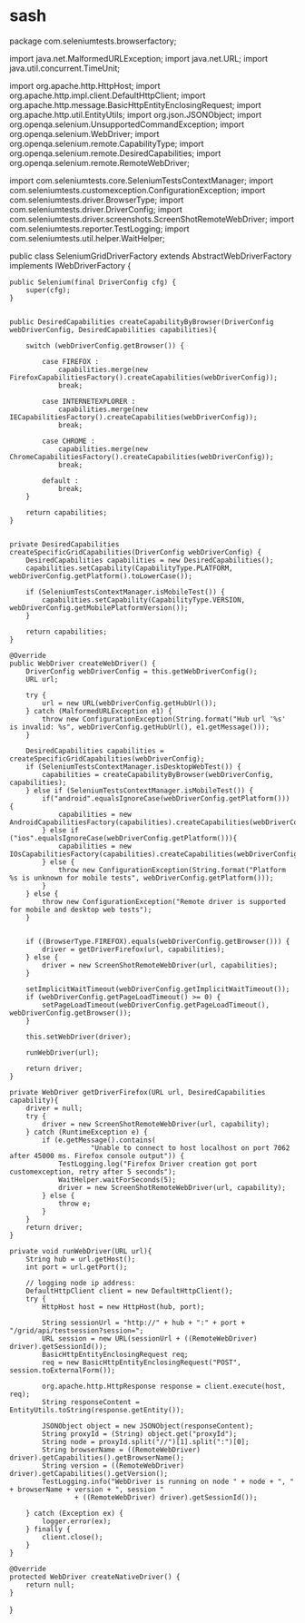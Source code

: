 # sash

package com.seleniumtests.browserfactory;

import java.net.MalformedURLException;
import java.net.URL;
import java.util.concurrent.TimeUnit;

import org.apache.http.HttpHost;
import org.apache.http.impl.client.DefaultHttpClient;
import org.apache.http.message.BasicHttpEntityEnclosingRequest;
import org.apache.http.util.EntityUtils;
import org.json.JSONObject;
import org.openqa.selenium.UnsupportedCommandException;
import org.openqa.selenium.WebDriver;
import org.openqa.selenium.remote.CapabilityType;
import org.openqa.selenium.remote.DesiredCapabilities;
import org.openqa.selenium.remote.RemoteWebDriver;

import com.seleniumtests.core.SeleniumTestsContextManager;
import com.seleniumtests.customexception.ConfigurationException;
import com.seleniumtests.driver.BrowserType;
import com.seleniumtests.driver.DriverConfig;
import com.seleniumtests.driver.screenshots.ScreenShotRemoteWebDriver;
import com.seleniumtests.reporter.TestLogging;
import com.seleniumtests.util.helper.WaitHelper;

public class SeleniumGridDriverFactory extends AbstractWebDriverFactory implements IWebDriverFactory {

    public Selenium(final DriverConfig cfg) {
        super(cfg);
    }

   
    public DesiredCapabilities createCapabilityByBrowser(DriverConfig webDriverConfig, DesiredCapabilities capabilities){

    	switch (webDriverConfig.getBrowser()) {

	        case FIREFOX :
	            capabilities.merge(new FirefoxCapabilitiesFactory().createCapabilities(webDriverConfig));
	            break;
	
	        case INTERNETEXPLORER :
	        	capabilities.merge(new IECapabilitiesFactory().createCapabilities(webDriverConfig));
	            break;
	
	        case CHROME :
	        	capabilities.merge(new ChromeCapabilitiesFactory().createCapabilities(webDriverConfig));
	            break;
	
	        default :
	            break;
	    }
    	
    	return capabilities;
    }
    
   
    private DesiredCapabilities createSpecificGridCapabilities(DriverConfig webDriverConfig) {
    	DesiredCapabilities capabilities = new DesiredCapabilities();
    	capabilities.setCapability(CapabilityType.PLATFORM, webDriverConfig.getPlatform().toLowerCase());
    	
    	if (SeleniumTestsContextManager.isMobileTest()) {
    		capabilities.setCapability(CapabilityType.VERSION, webDriverConfig.getMobilePlatformVersion());
    	}
    	
    	return capabilities;
    }
    
    @Override
    public WebDriver createWebDriver() {
        DriverConfig webDriverConfig = this.getWebDriverConfig();
        URL url;

        try {
			url = new URL(webDriverConfig.getHubUrl());
		} catch (MalformedURLException e1) {
			throw new ConfigurationException(String.format("Hub url '%s' is invalid: %s", webDriverConfig.getHubUrl(), e1.getMessage()));
		}

        DesiredCapabilities capabilities = createSpecificGridCapabilities(webDriverConfig);
        if (SeleniumTestsContextManager.isDesktopWebTest()) {
        	capabilities = createCapabilityByBrowser(webDriverConfig, capabilities);
        } else if (SeleniumTestsContextManager.isMobileTest()) {
        	if("android".equalsIgnoreCase(webDriverConfig.getPlatform())) {
        		capabilities = new AndroidCapabilitiesFactory(capabilities).createCapabilities(webDriverConfig);
	        } else if ("ios".equalsIgnoreCase(webDriverConfig.getPlatform())){
	        	capabilities = new IOsCapabilitiesFactory(capabilities).createCapabilities(webDriverConfig);
	        } else {
	        	throw new ConfigurationException(String.format("Platform %s is unknown for mobile tests", webDriverConfig.getPlatform()));
	        }
        } else {
        	throw new ConfigurationException("Remote driver is supported for mobile and desktop web tests");
        }
        

        if ((BrowserType.FIREFOX).equals(webDriverConfig.getBrowser())) {
            driver = getDriverFirefox(url, capabilities);
        } else {
            driver = new ScreenShotRemoteWebDriver(url, capabilities);
        }

        setImplicitWaitTimeout(webDriverConfig.getImplicitWaitTimeout());
        if (webDriverConfig.getPageLoadTimeout() >= 0) {
            setPageLoadTimeout(webDriverConfig.getPageLoadTimeout(), webDriverConfig.getBrowser());
        }

        this.setWebDriver(driver);

        runWebDriver(url);

        return driver;
    }
    
    private WebDriver getDriverFirefox(URL url, DesiredCapabilities capability){
    	driver = null;
    	try {
            driver = new ScreenShotRemoteWebDriver(url, capability);
        } catch (RuntimeException e) {
            if (e.getMessage().contains(
                        "Unable to connect to host localhost on port 7062 after 45000 ms. Firefox console output")) {
                TestLogging.log("Firefox Driver creation got port customexception, retry after 5 seconds");
                WaitHelper.waitForSeconds(5);
                driver = new ScreenShotRemoteWebDriver(url, capability);
            } else {
                throw e;
            }
        }
    	return driver;
    }
    
    private void runWebDriver(URL url){
    	String hub = url.getHost();
        int port = url.getPort();

        // logging node ip address:
        DefaultHttpClient client = new DefaultHttpClient();
        try {
            HttpHost host = new HttpHost(hub, port);
            
            String sessionUrl = "http://" + hub + ":" + port + "/grid/api/testsession?session=";
            URL session = new URL(sessionUrl + ((RemoteWebDriver) driver).getSessionId());
            BasicHttpEntityEnclosingRequest req;
            req = new BasicHttpEntityEnclosingRequest("POST", session.toExternalForm());

            org.apache.http.HttpResponse response = client.execute(host, req);
            String responseContent = EntityUtils.toString(response.getEntity());
            
            JSONObject object = new JSONObject(responseContent);
            String proxyId = (String) object.get("proxyId");
            String node = proxyId.split("//")[1].split(":")[0];
            String browserName = ((RemoteWebDriver) driver).getCapabilities().getBrowserName();
            String version = ((RemoteWebDriver) driver).getCapabilities().getVersion();
            TestLogging.info("WebDriver is running on node " + node + ", " + browserName + version + ", session "
                    + ((RemoteWebDriver) driver).getSessionId());
            
        } catch (Exception ex) {
        	logger.error(ex);
        } finally {
        	client.close();
        }
    }

	@Override
	protected WebDriver createNativeDriver() {
		return null;
	}
}
